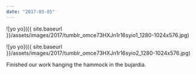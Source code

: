 ```yaml
---
date: "2017-03-05"
---
```


![yo yo]({{ site.baseurl }}/assets/images/2017/tumblr_omce73HXJn1r16syio1_1280-1024x576.jpg)

![yo yo]({{ site.baseurl }}/assets/images/2017/tumblr_omce73HXJn1r16syio2_1280-1024x576.jpg)

Finished our work hanging the hammock in the bujardia.
